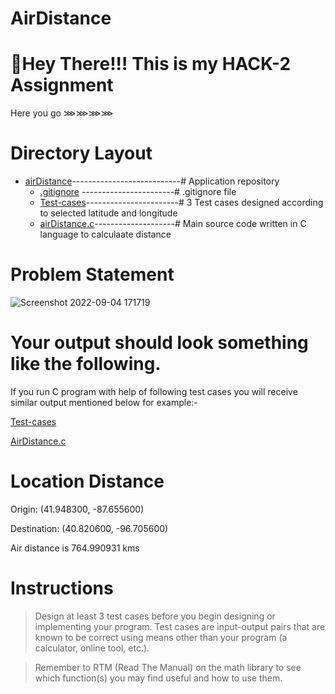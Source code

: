 # AirDistance

👋Hey There!!! This is my HACK-2 Assignment
======================================================

Here you go ⋙⋙⋙⋙

Directory Layout
======================================================
* [airDistance](https://github.com/Aayush-cyborg/airDistance)---------------------------# Application repository
   * [.gitignore](https://github.com/Aayush-cyborg/airDistance/blob/main/.gitignore)  -----------------------# .gitignore file
   * [Test-cases](https://github.com/Aayush-cyborg/airDistance/blob/main/Test-cases)-----------------------# 3 Test cases designed according to selected latitude and longitude
   * [airDistance.c](https://github.com/Aayush-cyborg/airDistance/blob/main/airDistance.c)--------------------# Main source code written in C language to calculaate distance



Problem Statement
======================================================
![Screenshot 2022-09-04 171719](https://user-images.githubusercontent.com/111803761/188314633-a4dbabb4-aec7-4e92-b164-934ea721e01c.png)





Your output should look something like the following.
======================================================
If you run C program with help of following test cases you will receive similar output mentioned below for example:-

  [Test-cases](https://github.com/Aayush-cyborg/airDistance/blob/main/Test-cases)

  [AirDistance.c](https://github.com/Aayush-cyborg/airDistance/blob/main/airDistance.c)

Location Distance
======================================================

Origin: (41.948300, -87.655600)

Destination: (40.820600, -96.705600)

Air distance is 764.990931 kms




Instructions
======================================================

>Design at least 3 test cases before you begin designing or implementing your program. Test cases are input-output pairs that are known to be correct using means other than your program (a calculator, online tool, etc.).

>Remember to RTM (Read The Manual) on the math library to see which function(s) you may find useful and how to use them.

